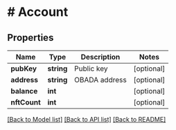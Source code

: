 # # Account

## Properties

Name | Type | Description | Notes
------------ | ------------- | ------------- | -------------
**pubKey** | **string** | Public key | [optional]
**address** | **string** | OBADA address | [optional]
**balance** | **int** |  | [optional]
**nftCount** | **int** |  | [optional]

[[Back to Model list]](../../README.md#models) [[Back to API list]](../../README.md#endpoints) [[Back to README]](../../README.md)
